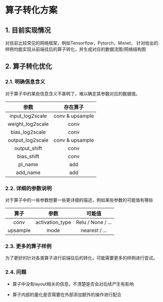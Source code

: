 # 算子转化方案

## 1.  目前实现情况

对目前比较常见的网络框架，例如Tensorflow，Pytorch，Mxnet， 针对给出的样例均能实现从前端往后的算子转化，并生成对应的数据流图/网络结构图

## 2.  算子转化优化

### 2.1.  明确信息含义

对于算子中的某些信息含义不甚明了，难以确定其参数对应的数据值。

| 参数 | 存在算子|
| :---: | :---: |
| input_log2scale | conv & upsample |
| weight_log2scale | conv |
| bias_log2scale | conv |
| output_log2scale | conv & upsample |
| output_shift | conv |
| bias_shift | conv |
| pl_name | add |
| add_name | add |

### 2.2.  详细的参数说明

对于算子中的一些参数想要一些更详细的描述，例如某些参数的可能值有哪些

| 算子 |参数 | 可能值 |
| :---: | :---: | :---: |
| conv | activation_type | Relu / None / ... |
| upsample | mode | nearest / ... |

### 2.3.  更多的算子样例

为了更好的针对各类算子进行前端往后的转化，可能需要更多的样例进行尝试。

### 2.4.  问题

+ 算子中没有layout相关的信息，不清楚是否会对后续产生有影响

+ 算子内部的量化是否需要在外部添加额外的操作进行配合
